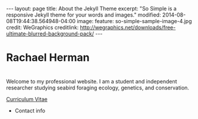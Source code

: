 --- layout: page title: About the Jekyll Theme excerpt: "So Simple is a responsive Jekyll
theme for your words and images." modified: 2014-08-08T19:44:38.564948-04:00 image:
feature: so-simple-sample-image-4.jpg credit: WeGraphics creditlink:
http://wegraphics.net/downloads/free-ultimate-blurred-background-pack/ ---

# Rachael Herman
# 
Welcome to my professional website. I am a student and independent researcher studying
seabird foraging ecology, genetics, and conservation. 

<a markdown="0" href="{{ site.url }}/theme-setup" class="btn">Curriculum Vitae</a>

* Contact info